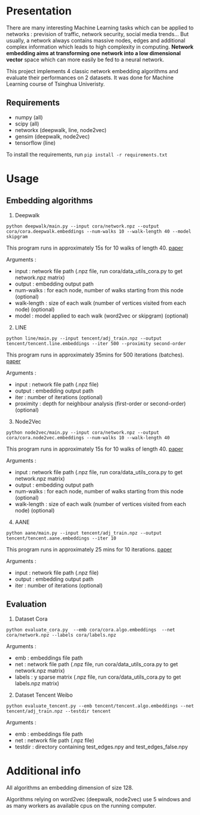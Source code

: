 
# Presentation

There are many interesting Machine Learning tasks which can be applied to networks : prevision of traffic, network security, social media trends... But
usually, a network always contains massive nodes, edges and additional complex information which leads to high complexity in computing. **Network embedding aims at transforming one network into a low dimensional vector** space which can more easily be fed to a neural network.

This project implements 4 classic network embedding algorithms and evaluate their performances on 2 datasets. It was done for Machine Learning course of Tsinghua Univeristy.

## Requirements

* numpy (all)
* scipy (all)
* networkx (deepwalk, line, node2vec)
* gensim (deepwalk, node2vec)
* tensorflow (line)

To install the requirements, run ```pip install -r requirements.txt```

# Usage

## Embedding algorithms

1) Deepwalk

```python deepwalk/main.py --input cora/network.npz --output cora/cora.deepwalk.embeddings --num-walks 10 --walk-length 40 --model skipgram```

This program runs in approximately 15s for 10 walks of length 40. [paper](https://arxiv.org/pdf/1403.6652)

Arguments :
* input : network file path (.npz file, run cora/data_utils_cora.py to get network.npz matrix)
* output : embedding output path
* num-walks : for each node, number of walks starting from this node  (optional)
* walk-length : size of each walk (number of vertices visited from each node)  (optional)
* model : model applied to each walk (word2vec or skipgram)  (optional)

2) LINE

```python line/main.py --input tencent/adj_train.npz --output tencent/tencent.line.embeddings --iter 500 --proximity second-order```

This program runs in approximately 35mins for 500 iterations (batches). [paper](https://arxiv.org/pdf/1503.03578.pdf)

Arguments :
* input : network file path (.npz file)
* output : embedding output path
* iter : number of iterations (optional)
* proximity : depth for neighbour analysis (first-order or second-order) (optional)

3) Node2Vec

```python node2vec/main.py --input cora/network.npz --output cora/cora.node2vec.embeddings --num-walks 10 --walk-length 40```

This program runs in approximately 15s for 10 walks of length 40. [paper](http://www.kdd.org/kdd2016/papers/files/rfp0218-groverA.pdf)

Arguments :
* input : network file path (.npz file, run cora/data_utils_cora.py to get network.npz matrix)
* output : embedding output path
* num-walks : for each node, number of walks starting from this node  (optional)
* walk-length : size of each walk (number of vertices visited from each node)  (optional)

4) AANE

```python aane/main.py --input tencent/adj_train.npz --output tencent/tencent.aane.embeddings --iter 10```

This program runs in approximately 25 mins for 10 iterations. [paper](http://www.public.asu.edu/~jundongl/paper/SDM17_AANE.pdf)

Arguments :
* input : network file path (.npz file)
* output : embedding output path
* iter : number of iterations (optional)


## Evaluation

1) Dataset Cora

```python evaluate_cora.py  --emb cora/cora.algo.embeddings  --net cora/network.npz --labels cora/labels.npz```

Arguments :
* emb : embeddings file path
* net : network file path (.npz file, run cora/data_utils_cora.py to get network.npz matrix)
* labels : y sparse matrix (.npz file, run cora/data_utils_cora.py to get labels.npz matrix)

2) Dataset Tencent Weibo

```python evaluate_tencent.py --emb tencent/tencent.algo.embeddings --net tencent/adj_train.npz --testdir tencent```

Arguments :
* emb : embeddings file path
* net : network file path (.npz file)
* testdir : directory containing test_edges.npy and test_edges_false.npy


# Additional info

All algorithms an embedding dimension of size 128.

Algorithms relying on word2vec (deepwalk, node2vec) use 5 windows and as many workers as available cpus on the running computer.
